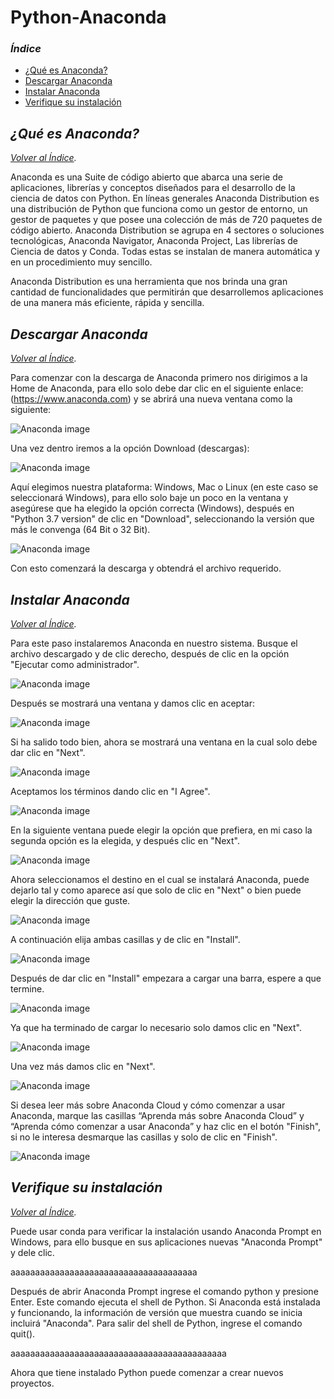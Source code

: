 # Python-Anaconda

### *Índice*
- [¿Qué es Anaconda?](#qué-es-anaconda)
- [Descargar Anaconda](#descargar-anaconda)
- [Instalar Anaconda](#instalar-anaconda)
- [Verifique su instalación](#verifique-su-instalación)

## *¿Qué es Anaconda?*                            
*[Volver al Índice](#índice).*

Anaconda es una Suite de código abierto que abarca una serie de aplicaciones, librerías y conceptos diseñados para el desarrollo de la ciencia de datos con Python. En líneas generales Anaconda Distribution es una distribución de Python que funciona como un gestor de entorno, un gestor de paquetes y que posee una colección de más de 720 paquetes de código abierto.
Anaconda Distribution se agrupa en 4 sectores o soluciones tecnológicas, Anaconda Navigator, Anaconda Project, Las librerías de Ciencia de datos y Conda. Todas estas se instalan de manera automática y en un procedimiento muy sencillo.

Anaconda Distribution es una herramienta que nos brinda una gran cantidad de funcionalidades que permitirán que desarrollemos aplicaciones de una manera más eficiente, rápida y sencilla.

## *Descargar Anaconda*
*[Volver al Índice](#índice).*
 
Para comenzar con la descarga de Anaconda primero nos dirigimos a la Home de Anaconda, para ello solo debe dar clic en el siguiente enlace: (https://www.anaconda.com) y se abrirá una nueva ventana como la siguiente:

![Anaconda image](https://github.com/FelixGil55/Python-Anaconda/blob/master/Anaconda%20Images/1Home%20de%20Anaconda.png)


Una vez dentro iremos a la opción Download (descargas):


![Anaconda image](https://github.com/FelixGil55/Python-Anaconda/blob/master/Anaconda%20Images/2Home%20de%20Anaconda%20download.png)

Aquí elegimos nuestra plataforma: Windows, Mac o Linux (en este caso se seleccionará Windows), para ello solo baje un poco en la ventana y asegúrese que ha elegido la opción correcta (Windows), después en "Python 3.7 version" de clic en "Download", seleccionando la versión que más le convenga (64 Bit o 32 Bit).

![Anaconda image](https://github.com/FelixGil55/Python-Anaconda/blob/master/Anaconda%20Images/3for%20windows.png)

Con esto comenzará la descarga y obtendrá el archivo requerido. 

## *Instalar Anaconda*
*[Volver al Índice](#índice).*

Para este paso instalaremos Anaconda en nuestro sistema. Busque el archivo descargado y de clic derecho, después de clic en la opción "Ejecutar como administrador".

![Anaconda image](https://github.com/FelixGil55/Python-Anaconda/blob/master/Anaconda%20Images/4Ejecutar.png)

Después se mostrará una ventana y damos clic en aceptar:

![Anaconda image](https://github.com/FelixGil55/Python-Anaconda/blob/master/Anaconda%20Images/5cambios.png)

Si ha salido todo bien, ahora se mostrará una ventana en la cual solo debe dar clic en "Next".

![Anaconda image](https://github.com/FelixGil55/Python-Anaconda/blob/master/Anaconda%20Images/6welcome.png)

Aceptamos los términos dando clic en "I Agree".

![Anaconda image](https://github.com/FelixGil55/Python-Anaconda/blob/master/Anaconda%20Images/7Agree.png)

En la siguiente ventana puede elegir la opción que prefiera, en mi caso la segunda opción es la elegida, y después clic en "Next".

![Anaconda image](https://github.com/FelixGil55/Python-Anaconda/blob/master/Anaconda%20Images/8M.png)

Ahora seleccionamos el destino en el cual se instalará Anaconda, puede dejarlo tal y como aparece así que solo de clic en "Next" o bien puede elegir la dirección que guste.

![Anaconda image](https://github.com/FelixGil55/Python-Anaconda/blob/master/Anaconda%20Images/9choose.png)

A continuación elija ambas casillas y de clic en "Install".

![Anaconda image](https://github.com/FelixGil55/Python-Anaconda/blob/master/Anaconda%20Images/10inst.png)

Después de dar clic en "Install" empezara a cargar una barra, espere a que termine.

![Anaconda image](https://github.com/FelixGil55/Python-Anaconda/blob/master/Anaconda%20Images/11install.png)

Ya que ha terminado de cargar lo necesario solo damos clic en "Next".

![Anaconda image](https://github.com/FelixGil55/Python-Anaconda/blob/master/Anaconda%20Images/12fin.png)

Una vez más damos clic en "Next".

![Anaconda image](https://github.com/FelixGil55/Python-Anaconda/blob/master/Anaconda%20Images/13next.png)

Si desea leer más sobre Anaconda Cloud y cómo comenzar a usar Anaconda, marque las casillas “Aprenda más sobre Anaconda Cloud” y “Aprenda cómo comenzar a usar Anaconda” y haz clic en el botón "Finish", si no le interesa desmarque las casillas y solo de clic en "Finish".

![Anaconda image](https://github.com/FelixGil55/Python-Anaconda/blob/master/Anaconda%20Images/14finish.png)

## *Verifique su instalación*
*[Volver al Índice](#índice).*

 Puede usar conda para verificar la instalación usando Anaconda Prompt en Windows, para ello busque en sus aplicaciones nuevas "Anaconda Prompt" y dele clic.
 
 aaaaaaaaaaaaaaaaaaaaaaaaaaaaaaaaaaaaaa
 
 Después de abrir Anaconda Prompt ingrese el comando python y presione Enter. Este comando ejecuta el shell de Python. Si Anaconda está instalada y funcionando, la información de versión que muestra cuando se inicia incluirá "Anaconda". Para salir del shell de Python, ingrese el comando quit().
 
 aaaaaaaaaaaaaaaaaaaaaaaaaaaaaaaaaaaaaaaaaaaa
 
 Ahora que tiene instalado Python puede comenzar a crear nuevos proyectos. 
 
 
 
 



